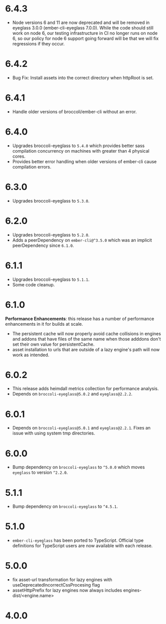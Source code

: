 # 6.4.3

* Node versions 6 and 11 are now deprecated and will be removed in
  eyeglass 3.0.0 (ember-cli-eyeglass 7.0.0). While the code should still
  work on node 6, our testing infrastructure in CI no longer runs on node
  6, so our policy for node 6 support going forward will be that we will
  fix regressions if they occur.

# 6.4.2

* Bug Fix: Install assets into the correct directory when httpRoot
  is set.

# 6.4.1

* Handle older versions of broccoli/ember-cli without an error.

# 6.4.0

* Upgrades broccoli-eyeglass to `5.4.0` which provides
  better sass compilation concurrency on machines with greater than 4 physical cores.
* Provides better error handling when older versions of ember-cli cause compilation errors.

# 6.3.0

* Upgrades broccoli-eyeglass to `5.3.0`.

# 6.2.0

* Upgrades broccoli-eyeglass to `5.2.0`.
* Adds a peerDependency on `ember-cli@^3.5.0` which was
  an implicit peerDependency since `6.1.0`.

# 6.1.1

* Upgrades broccoli-eyeglass to `5.1.1`.
* Some code cleanup.

# 6.1.0

**Performance Enhancements**: this release has a number of performance
enhancements in it for builds at scale.

* The persistent cache will now properly avoid cache collisions in engines and
  addons that have files of the same name when those adddons don't set their
  own value for persistentCache.
* asset installation to urls that are outside of a lazy engine's path will
  now work as intended.

# 6.0.2

* This release adds heimdall metrics collection for performance analysis.
* Depends on `broccoli-eyeglass@5.0.2` and `eyeglass@2.2.2`.

# 6.0.1

* Depends on `broccoli-eyeglass@5.0.1` and `eyeglass@2.2.1`. Fixes an issue with using system tmp directories.

# 6.0.0

* Bump dependency on `broccoli-eyeglass` to `^5.0.0` which moves `eyeglass` to version `^2.2.0`.

# 5.1.1

* Bump dependency on `broccoli-eyeglass` to `^4.5.1`.

# 5.1.0

* `ember-cli-eyeglass` has been ported to TypeScript. Official type definitions for TypeScript users are now available with each release.

# 5.0.0

  * fix asset-url transformation for lazy engines with useDeprecatedIncorrectCssProcesing flag
  * assetHttpPrefix for lazy engines now always includes engines-dist/<engine.name>

# 4.0.0

